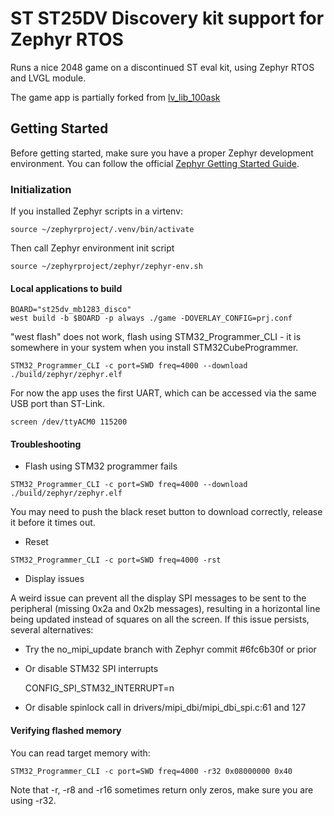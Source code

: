 # ST ST25DV Discovery kit support for Zephyr RTOS

Runs a nice 2048 game on a discontinued ST eval kit, using Zephyr RTOS and LVGL module.

The game app is partially forked from [lv\_lib\_100ask](https://github.com/100askTeam/lv_lib_100ask.git)

## Getting Started

Before getting started, make sure you have a proper Zephyr development
environment. You can follow the official
[Zephyr Getting Started Guide](https://docs.zephyrproject.org/latest/getting_started/index.html).

### Initialization

If you installed Zephyr scripts in a virtenv:

```shell
source ~/zephyrproject/.venv/bin/activate
```

Then call Zephyr environment init script
```
source ~/zephyrproject/zephyr/zephyr-env.sh
```

#### Local applications to build
```shell
BOARD="st25dv_mb1283_disco"
west build -b $BOARD -p always ./game -DOVERLAY_CONFIG=prj.conf
```

"west flash" does not work, flash using STM32\_Programmer\_CLI - it is somewhere
in your system when you install STM32CubeProgrammer.

```shell
STM32_Programmer_CLI -c port=SWD freq=4000 --download ./build/zephyr/zephyr.elf
```

For now the app uses the first UART, which can be accessed via the same USB port than ST-Link.
```shell
screen /dev/ttyACM0 115200
```

#### Troubleshooting
* Flash using STM32 programmer fails

```
STM32_Programmer_CLI -c port=SWD freq=4000 --download ./build/zephyr/zephyr.elf
```

You may need to push the black reset button to download correctly, release it before it times out.

* Reset
```
STM32_Programmer_CLI -c port=SWD freq=4000 -rst
```

* Display issues

A weird issue can prevent all the display SPI messages to be sent to the peripheral (missing 0x2a and 0x2b messages),
resulting in a horizontal line being updated instead of squares on all the screen.
If this issue persists, several alternatives:

- Try the no\_mipi\_update branch with Zephyr commit #6fc6b30f or prior

- Or disable STM32 SPI interrupts

    CONFIG_SPI_STM32_INTERRUPT=n

- Or disable spinlock call in drivers/mipi_dbi/mipi_dbi_spi.c:61 and 127

#### Verifying flashed memory
You can read target memory with:
```
STM32_Programmer_CLI -c port=SWD freq=4000 -r32 0x08000000 0x40
```
Note that -r, -r8 and -r16 sometimes return only zeros, make sure you are using -r32.
